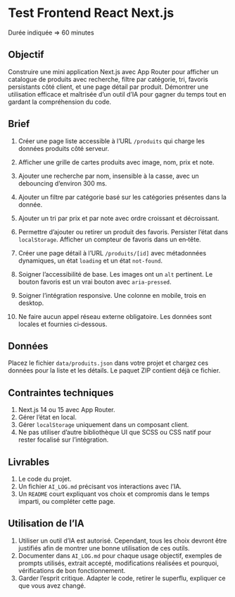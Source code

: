 # Test Frontend React Next.js

Durée indiquée => 60 minutes

## Objectif
Construire une mini application Next.js avec App Router pour afficher un catalogue de produits avec recherche, filtre par catégorie, tri, favoris persistants côté client, et une page détail par produit.
Démontrer une utilisation efficace et maîtrisée d’un outil d’IA pour gagner du temps tout en gardant la compréhension du code.

## Brief
1. Créer une page liste accessible à l’URL `/produits` qui charge les données produits côté serveur.
2. Afficher une grille de cartes produits avec image, nom, prix et note.
3. Ajouter une recherche par nom, insensible à la casse, avec un debouncing d’environ 300 ms.
4. Ajouter un filtre par catégorie basé sur les catégories présentes dans la donnée.
5. Ajouter un tri par prix et par note avec ordre croissant et décroissant.

6. Permettre d’ajouter ou retirer un produit des favoris. Persister l’état dans `localStorage`. Afficher un compteur de favoris dans un en‑tête.

7. Créer une page détail à l’URL `/produits/[id]` avec métadonnées dynamiques, un état `loading` et un état `not‑found`.
8. Soigner l’accessibilité de base. Les images ont un `alt` pertinent. Le bouton favoris est un vrai bouton avec `aria-pressed`.
9. Soigner l’intégration responsive. Une colonne en mobile, trois en desktop. 
10. Ne faire aucun appel réseau externe obligatoire. Les données sont locales et fournies ci‑dessous.

## Données
Placez le fichier `data/produits.json` dans votre projet et chargez ces données pour la liste et les détails.
Le paquet ZIP contient déjà ce fichier.

## Contraintes techniques
1. Next.js 14 ou 15 avec App Router.
3. Gérer l’état en local. 
4. Gérer `localStorage` uniquement dans un composant client.
6. Ne pas utiliser d’autre bibliothèque UI que SCSS ou CSS natif pour rester focalisé sur l’intégration.

## Livrables
1. Le code du projet.
2. Un fichier `AI_LOG.md` précisant vos interactions avec l’IA.
3. Un `README` court expliquant vos choix et compromis dans le temps imparti, ou compléter cette page.

## Utilisation de l’IA
1. Utiliser un outil d’IA est autorisé. Cependant, tous les choix devront être justifiés afin de montrer une bonne utilisation de ces outils.
2. Documenter dans `AI_LOG.md` pour chaque usage  objectif, exemples de prompts utilisés, extrait accepté, modifications réalisées et pourquoi, vérifications de bon fonctionnement.
3. Garder l’esprit critique. Adapter le code, retirer le superflu, expliquer ce que vous avez changé.

